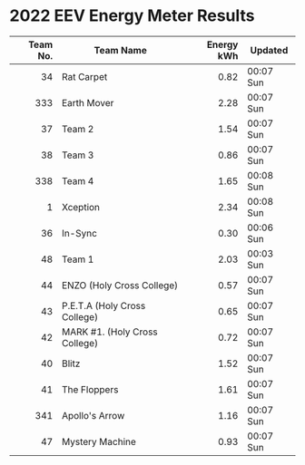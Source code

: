 # 2022 EEV Energy Meter Results
|Team No.|Team Name|Energy kWh|Updated|
|---:|---|---:|---|
|34|Rat Carpet|0.82|00:07 Sun|
|333|Earth Mover|2.28|00:07 Sun|
|37|Team 2|1.54|00:07 Sun|
|38|Team 3|0.86|00:07 Sun|
|338|Team 4|1.65|00:08 Sun|
|1|Xception|2.34|00:08 Sun|
|36|In-Sync|0.30|00:06 Sun|
|48|Team 1|2.03|00:03 Sun|
|44|ENZO (Holy Cross College)|0.57|00:07 Sun|
|43|P.E.T.A (Holy Cross College)|0.65|00:07 Sun|
|42|MARK #1. (Holy Cross College)|0.72|00:07 Sun|
|40|Blitz|1.52|00:07 Sun|
|41|The Floppers|1.61|00:07 Sun|
|341|Apollo's Arrow|1.16|00:07 Sun|
|47|Mystery Machine|0.93|00:07 Sun|
